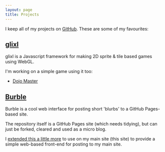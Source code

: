 ```yaml
---
layout: page
title: Projects
---
```


I keep all of my projects on [GitHub](https://github.com/MalphasWats). These are some of my favourites:

## [glixl](https://github.com/MalphasWats/glixl)
glixl is a Javascript framework for making 2D sprite & tile based games using WebGL.

I'm working on a simple game using it too:

* [Dojo Master](http://games.subdimension.co.uk/DojoMaster/)

## [Burble](https://github.com/MalphasWats/burble)
Burble is a cool web interface for posting short 'blurbs' to a GitHub Pages-based site. 

The repository itself is a GitHub Pages site (which needs tidying), but can just be forked, cleared and
used as a micro blog.

I [extended this a little more](https://github.com/MalphasWats/MalphasWats.github.io/blob/master/js/burble.js) 
to use on my main site (this site) to provide a simple web-based front-end for posting to my main site.


